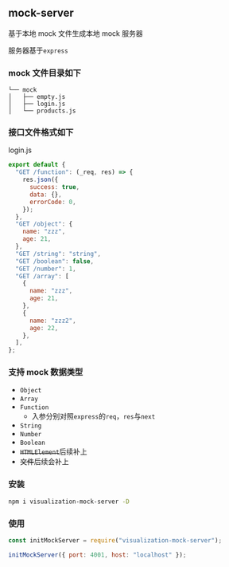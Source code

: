 ## mock-server

基于本地 mock 文件生成本地 mock 服务器

服务器基于`express`

### mock 文件目录如下

```
└── mock
│   ├── empty.js
│   ├── login.js
│   └── products.js
```

### 接口文件格式如下

login.js

```javascript
export default {
  "GET /function": (_req, res) => {
    res.json({
      success: true,
      data: {},
      errorCode: 0,
    });
  },
  "GET /object": {
    name: "zzz",
    age: 21,
  },
  "GET /string": "string",
  "GET /boolean": false,
  "GET /number": 1,
  "GET /array": [
    {
      name: "zzz",
      age: 21,
    },
    {
      name: "zzz2",
      age: 22,
    },
  ],
};
```

### 支持 mock 数据类型

- `Object`
- `Array`
- `Function`
  - 入参分别对照`express`的`req`，`res`与`next`
- `String`
- `Number`
- `Boolean`
- ~~`HTMLElement`~~后续补上
- ~~文件~~后续会补上

### 安装

```bash
npm i visualization-mock-server -D
```

### 使用

```javascript
const initMockServer = require("visualization-mock-server");

initMockServer({ port: 4001, host: "localhost" });
```
